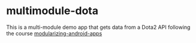 # multimodule-dota
This is a multi-module demo app that gets data from a Dota2 API following the course [modularizing-android-apps](https://codingwithmitch.com/courses/modularizing-android-apps)
